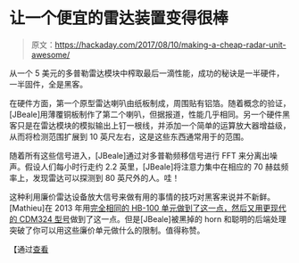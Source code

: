 # 让一个便宜的雷达装置变得很棒

> 原文：<https://hackaday.com/2017/08/10/making-a-cheap-radar-unit-awesome/>

从一个 5 美元的多普勒雷达模块中榨取最后一滴性能，成功的秘诀是一半硬件，一半固件，全是黑客。

在硬件方面，第一个原型雷达喇叭由纸板制成，周围贴有铝箔。随着概念的验证，[JBeale]用薄覆铜板制作了第二个喇叭，但据报道，性能几乎相同。另一个硬件黑客只是在雷达模块的模拟输出上钉一根线，并添加一个简单的运算放大器增益级，从而将检测范围扩展到 10 英尺左右，这是这些东西通常用于的范围。

随着所有这些信号进入，[JBeale]通过对多普勒频移信号进行 FFT 来分离出噪声。假设人们每小时行走约 2.2 英里，[JBeale]将注意力集中在相应的 70 赫兹频率上，发现雷达可以探测到 80 英尺外的人。哇！

这种利用廉价雷达设备放大信号来做有用的事情的技巧对黑客来说并不新鲜。[Mathieu]在 2013 年用[完全相同的 HB-100 单元做到了这一点，然后又用](http://hackaday.com/2013/08/14/making-the-electronics-for-a-doppler-motion-sensor/)[更现代的 CDM324 型号](http://hackaday.com/2017/03/31/the-right-circuit-turns-doppler-module-into-a-sensor/)做到了这一点。但是[JBeale]被黑掉的 horn 和聪明的后端处理突破了你可以用这些廉价单元做什么的限制。值得称赞。

【通过[查看](https://www.pjrc.com/low-cost-doppler-radar/)